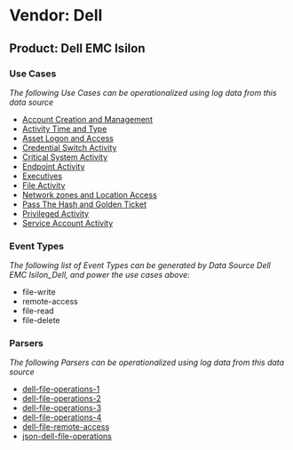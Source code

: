 Vendor: Dell
============
Product: Dell EMC Isilon
------------------------

### Use Cases

_The following Use Cases can be operationalized using log data from this data source_

* [Account Creation and Management](../UseCases/usecase_account_creation_and_management.md)
* [Activity Time  and Type](../UseCases/usecase_activity_time__and_type.md)
* [Asset Logon and Access](../UseCases/usecase_asset_logon_and_access.md)
* [Credential Switch Activity](../UseCases/usecase_credential_switch_activity.md)
* [Critical System Activity](../UseCases/usecase_critical_system_activity.md)
* [Endpoint Activity](../UseCases/usecase_endpoint_activity.md)
* [Executives](../UseCases/usecase_executives.md)
* [File Activity](../UseCases/usecase_file_activity.md)
* [Network zones and Location Access](../UseCases/usecase_network_zones_and_location_access.md)
* [Pass The Hash and Golden Ticket](../UseCases/usecase_pass_the_hash_and_golden_ticket.md)
* [Privileged Activity](../UseCases/usecase_privileged_activity.md)
* [Service Account Activity](../UseCases/usecase_service_account_activity.md)


### Event Types

_The following list of Event Types can be generated by Data Source Dell EMC Isilon_Dell, and power the use cases above:_

- file-write
- remote-access
- file-read
- file-delete


### Parsers

_The following Parsers can be operationalized using log data from this data source_

* [dell-file-operations-1](../Parsers/parserContent_dell-file-operations-1.md)
* [dell-file-operations-2](../Parsers/parserContent_dell-file-operations-2.md)
* [dell-file-operations-3](../Parsers/parserContent_dell-file-operations-3.md)
* [dell-file-operations-4](../Parsers/parserContent_dell-file-operations-4.md)
* [dell-file-remote-access](../Parsers/parserContent_dell-file-remote-access.md)
* [json-dell-file-operations](../Parsers/parserContent_json-dell-file-operations.md)
